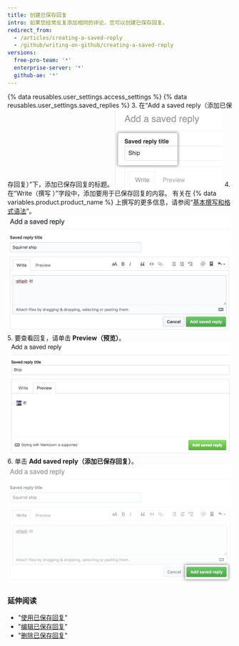 ```yaml
---
title: 创建已保存回复
intro: 如果您经常反复添加相同的评论，您可以创建已保存回复。
redirect_from:
  - /articles/creating-a-saved-reply
  - /github/writing-on-github/creating-a-saved-reply
versions:
  free-pro-team: '*'
  enterprise-server: '*'
  github-ae: '*'
---
```


{% data reusables.user_settings.access_settings %}
{% data reusables.user_settings.saved_replies %}
3. 在“Add a saved reply（添加已保存回复）”下，添加已保存回复的标题。 ![已保存回复标题](/assets/images/help/settings/saved-replies-title.png)
4. 在“Write（撰写 ）”字段中，添加要用于已保存回复的内容。 有关在 {% data variables.product.product_name %} 上撰写的更多信息，请参阅“[基本撰写和格式语法](/articles/basic-writing-and-formatting-syntax)”。 ![撰写已保存回复](/assets/images/help/settings/saved-replies-settings-adding.png)
5. 要查看回复，请单击 **Preview（预览）**。 ![添加已保存回复](/assets/images/help/settings/saved-replies-preview.png)
6. 单击 **Add saved reply（添加已保存回复）**。 ![添加已保存回复](/assets/images/help/settings/saved-replies-add-button.png)

### 延伸阅读

- "[使用已保存回复](/articles/using-saved-replies)"
- "[编辑已保存回复](/articles/editing-a-saved-reply)"
- "[删除已保存回复](/articles/deleting-a-saved-reply)"
